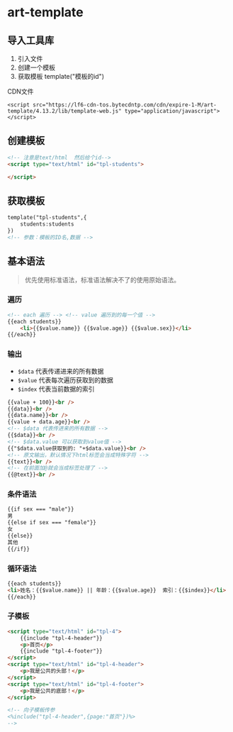 # art-template

## 导入工具库

1. 引入文件  
2. 创建一个模板
3. 获取模板 template("模板的id")

CDN文件

`<script src="https://lf6-cdn-tos.bytecdntp.com/cdn/expire-1-M/art-template/4.13.2/lib/template-web.js" type="application/javascript"></script>`

## 创建模板

```html
<!-- 注意是text/html  然后给个id-->
<script type="text/html" id="tpl-students">

</script>
```

## 获取模板

```html
template("tpl-students",{
    students:students
})
<!-- 参数：模板的ID名,数据 -->
```

## 基本语法

> 优先使用标准语法，标准语法解决不了的使用原始语法。

### 遍历

```html
<!-- each 遍历 --> <!-- value 遍历到的每一个值 -->
{{each students}}
    <li>{{$value.name}} {{$value.age}} {{$value.sex}}</li>
{{/each}}
```

### 输出

- `$data` 代表传递进来的所有数据
- `$value` 代表每次遍历获取到的数据
- `$index` 代表当前数据的索引

```html
{{value + 100}}<br />
{{data}}<br />
{{data.name}}<br />
{{value + data.age}}<br />
<!-- $data 代表传进来的所有数据 -->
{{$data}}<br />
<!-- $data.value 可以获取到value值 -->
{{"$data.value获取到的: "+$data.value}}<br />
<!-- 原文输出，默认情况下html标签会当成特殊字符 -->
{{text}}<br />
<!-- 在前面加@就会当成标签处理了 -->
{{@text}}<br />
```

### 条件语法

```html
{{if sex === "male"}}
男
{{else if sex === "female"}}
女
{{else}}
其他
{{/if}}
```

### 循环语法

```html
{{each students}}
<li>姓名：{{$value.name}} || 年龄：{{$value.age}}  索引：{{$index}}</li>
{{/each}}
```

### 子模板

```html
<script type="text/html" id="tpl-4">
    {{include "tpl-4-header"}}
    <p>首页</p>
    {{include "tpl-4-footer"}}
</script>
<script type="text/html" id="tpl-4-header">
    <p>我是公共的头部！</p>
</script>
<script type="text/html" id="tpl-4-footer">
    <p>我是公共的底部！</p>
</script>

<!-- 向子模板传参
<%include("tpl-4-header",{page:"首页"})%>
-->
```

